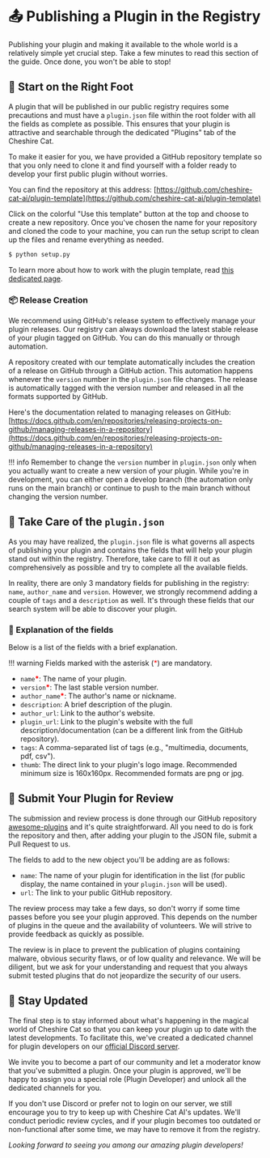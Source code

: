 # &#128228; Publishing a Plugin in the Registry

Publishing your plugin and making it available to the whole world is a relatively simple yet crucial step. Take a few minutes to read this section of the guide. Once done, you won't be able to stop!

## &#128095; Start on the Right Foot

A plugin that will be published in our public registry requires some precautions and must have a `plugin.json` file within the root folder with all the fields as complete as possible. This ensures that your plugin is attractive and searchable through the dedicated "Plugins" tab of the Cheshire Cat.

To make it easier for you, we have provided a GitHub repository template so that you only need to clone it and find yourself with a folder ready to develop your first public plugin without worries.

You can find the repository at this address: [https://github.com/cheshire-cat-ai/plugin-template](https://github.com/cheshire-cat-ai/plugin-template)

Click on the colorful "Use this template" button at the top and choose to create a new repository. Once you've chosen the name for your repository and cloned the code to your machine, you can run the setup script to clean up the files and rename everything as needed.

```bash
$ python setup.py
```

To learn more about how to work with the plugin template, read [this dedicated page](plugin-from-template.md).

### &#128230; Release Creation

We recommend using GitHub's release system to effectively manage your plugin releases. Our registry can always download the latest stable release of your plugin tagged on GitHub. You can do this manually or through automation.

A repository created with our template automatically includes the creation of a release on GitHub through a GitHub action. This automation happens whenever the `version` number in the `plugin.json` file changes. The release is automatically tagged with the version number and released in all the formats supported by GitHub.

Here's the documentation related to managing releases on GitHub: [https://docs.github.com/en/repositories/releasing-projects-on-github/managing-releases-in-a-repository](https://docs.github.com/en/repositories/releasing-projects-on-github/managing-releases-in-a-repository)

!!! info
	Remember to change the `version` number in `plugin.json` only when you actually want to create a new version of your plugin. While you're in development, you can either open a develop branch (the automation only runs on the main branch) or continue to push to the main branch without changing the version number.

## &#128220; Take Care of the `plugin.json`

As you may have realized, the `plugin.json` file is what governs all aspects of publishing your plugin and contains the fields that will help your plugin stand out within the registry. Therefore, take care to fill it out as comprehensively as possible and try to complete all the available fields.

In reality, there are only 3 mandatory fields for publishing in the registry: `name`, `author_name` and `version`. However, we strongly recommend adding a couple of `tags` and a `description` as well. It's through these fields that our search system will be able to discover your plugin.

### &#128195; Explanation of the fields

Below is a list of the fields with a brief explanation.

!!! warning
	Fields marked with the asterisk (<span style="color:red">*</span>) are mandatory.

- `name`<span style="color:red">**\***</span>: The name of your plugin.
- `version`<span style="color:red">**\***</span>: The last stable version number.
- `author_name`<span style="color:red">**\***</span>: The author's name or nickname.
- `description`: A brief description of the plugin.
- `author_url`: Link to the author's website.
- `plugin_url`: Link to the plugin's website with the full description/documentation (can be a different link from the GitHub repository).
- `tags`: A comma-separated list of tags (e.g., "multimedia, documents, pdf, csv").
- `thumb`: The direct link to your plugin's logo image. Recommended minimum size is 160x160px. Recommended formats are png or jpg.

## &#128064; Submit Your Plugin for Review

The submission and review process is done through our GitHub repository [awesome-plugins](https://github.com/cheshire-cat-ai/awesome-plugins) and it's quite straightforward. All you need to do is fork the repository and then, after adding your plugin to the JSON file, submit a Pull Request to us.

The fields to add to the new object you'll be adding are as follows:

- `name`: The name of your plugin for identification in the list (for public display, the name contained in your `plugin.json` will be used).
- `url`: The link to your public GitHub repository.

The review process may take a few days, so don't worry if some time passes before you see your plugin approved. This depends on the number of plugins in the queue and the availability of volunteers. We will strive to provide feedback as quickly as possible.

The review is in place to prevent the publication of plugins containing malware, obvious security flaws, or of low quality and relevance. We will be diligent, but we ask for your understanding and request that you always submit tested plugins that do not jeopardize the security of our users.


## &#128276; Stay Updated

The final step is to stay informed about what's happening in the magical world of Cheshire Cat so that you can keep your plugin up to date with the latest developments. To facilitate this, we've created a dedicated channel for plugin developers on our [official Discord server](https://discord.com/invite/bHX5sNFCYU).

We invite you to become a part of our community and let a moderator know that you've submitted a plugin. Once your plugin is approved, we'll be happy to assign you a special role (Plugin Developer) and unlock all the dedicated channels for you.

If you don't use Discord or prefer not to login on our server, we still encourage you to try to keep up with Cheshire Cat AI's updates. We'll conduct periodic review cycles, and if your plugin becomes too outdated or non-functional after some time, we may have to remove it from the registry.

*Looking forward to seeing you among our amazing plugin developers!*
